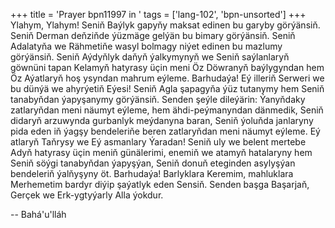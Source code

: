 +++
title = 'Prayer bpn11997 in '
tags = ['lang-102', 'bpn-unsorted']
+++
Ylahym, Ylahym! Seniň Baýlyk gapyňy maksat edinen bu garyby görýänsiň. Seniň Derman deňziňde ýüzmäge gelýän bu bimary görýänsiň. Seniň Adalatyňa we Rähmetiňe wasyl bolmagy niýet edinen bu mazlumy görýänsiň. Seniň Aýdyňlyk daňyň ýalkymynyň we Seniň saýlanlaryň göwnüni tapan Kelamyň hatyrasy üçin meni Öz Döwranyň baýlygyndan hem Öz Aýatlaryň hoş ysyndan mahrum eýleme. 
    Barhudaýa! Eý illeriň Serweri we bu dünýä we ahyrýetiň Eýesi! Seniň Agla şapagyňa ýüz tutanymy hem Seniň tanabyňdan ýapyşanymy görýänsiň. Senden şeýle dileýärin: Ýanyňdaky zatlaryňdan meni näumyt eýleme, hem ähdi-peýmanyndan dänmedik, Seniň didaryň arzuwynda gurbanlyk meýdanyna baran, Seniň ýoluňda janlaryny pida eden iň ýagşy bendeleriňe beren zatlaryňdan meni näumyt eýleme. Eý atlaryň Taňrysy we Eý asmanlary Ýaradan! Seniň uly we belent mertebe Adyň hatyrasy üçin meniň günälerimi, enemiň we atamyň hatalaryny hem Seniň söýgi tanabyňdan ýapyşýan, Seniň donuň eteginden asylyşýan bendeleriň ýalňyşyny öt. 
    Barhudaýa! Barlyklara Keremim, mahluklara Merhemetim bardyr diýip şaýatlyk eden Sensiň. Senden başga Başarjaň, Gerçek we Erk-ygtyýarly Alla ýokdur.

-- Bahá'u'lláh
